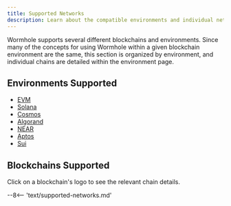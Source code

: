 ```yaml
---
title: Supported Networks
description: Learn about the compatible environments and individual networks that Wormhole supports. Readers can click on each of the blockchain logos for more information.
---
```


Wormhole supports several different blockchains and environments. Since many of the concepts for using Wormhole within a given blockchain environment are the same, this section is organized by environment, and individual chains are detailed within the environment page.

## Environments Supported

- [EVM](/docs/build/start-building/supported-networks/evm)
- [Solana](/docs/build/start-building/supported-networks/solana)
- [Cosmos](/docs/build/start-building/supported-networks/cosmos/cosmos/)
- [Algorand](/docs/build/start-building/supported-networks/algorand)
- [NEAR](/docs/build/start-building/supported-networks/near)
- [Aptos](/docs/build/start-building/supported-networks/aptos)
- [Sui](/docs/build/start-building/supported-networks/sui)

## Blockchains Supported

Click on a blockchain's logo to see the relevant chain details.

--8<-- 'text/supported-networks.md'
